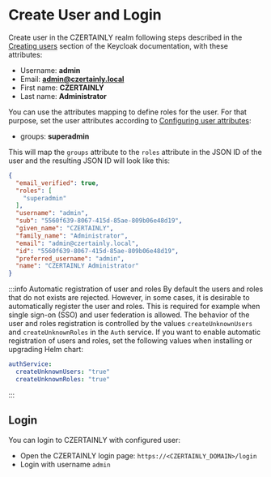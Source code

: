 # Create User and Login

Create user in the CZERTAINLY realm following steps described in the [Creating users](https://www.keycloak.org/docs/latest/server_admin/#proc-creating-user_server_administration_guide) section of the Keycloak documentation, with these attributes:
- Username: **admin**
- Email: **admin@czertainly.local**
- First name: **CZERTAINLY**
- Last name: **Administrator**

You can use the attributes mapping to define roles for the user. For that purpose, set the user attributes according to [Configuring user attributes](https://www.keycloak.org/docs/latest/server_admin/#proc-configuring-user-attributes_server_administration_guide):
- groups: **superadmin**

This will map the `groups` attribute to the `roles` attribute in the JSON ID of the user and the resulting JSON ID will look like this:
```json
{
  "email_verified": true,
  "roles": [
    "superadmin"
  ],
  "username": "admin",
  "sub": "5560f639-8067-415d-85ae-809b06e48d19",
  "given_name": "CZERTAINLY",
  "family_name": "Administrator",
  "email": "admin@czertainly.local",
  "id": "5560f639-8067-415d-85ae-809b06e48d19",
  "preferred_username": "admin",
  "name": "CZERTAINLY Administrator"
}
```

:::info Automatic registration of user and roles
By default the users and roles that do not exists are rejected. However, in some cases, it is desirable to automatically register the user and roles. This is required for example when single sign-on (SSO) and user federation is allowed. The behavior of the user and roles registration is controlled by the values `createUnknownUsers` and `createUnknownRoles` in the `Auth` service. If you want to enable automatic registration of users and roles, set the following values when installing or upgrading Helm chart:
```yaml
authService:
  createUnknownUsers: "true"
  createUnknownRoles: "true"
```
:::

## Login

You can login to CZERTAINLY with configured user:
- Open the CZERTAINLY login page: `https://<CZERTAINLY_DOMAIN>/login`
- Login with username `admin`